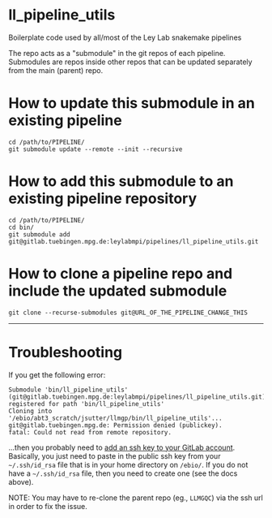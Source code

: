 ll_pipeline_utils
=================

Boilerplate code used by all/most of the Ley Lab snakemake pipelines

The repo acts as a "submodule" in the git repos of each pipeline.
Submodules are repos inside other repos that can be updated separately
from the main (parent) repo.

# How to update this submodule in an existing pipeline

```
cd /path/to/PIPELINE/
git submodule update --remote --init --recursive
```

# How to add this submodule to an existing pipeline repository

```
cd /path/to/PIPELINE/
cd bin/
git submodule add git@gitlab.tuebingen.mpg.de:leylabmpi/pipelines/ll_pipeline_utils.git
```

# How to clone a pipeline repo and include the updated submodule

```
git clone --recurse-submodules git@URL_OF_THE_PIPELINE_CHANGE_THIS
```

***

# Troubleshooting

If you get the following error:

```
Submodule 'bin/ll_pipeline_utils' (git@gitlab.tuebingen.mpg.de:leylabmpi/pipelines/ll_pipeline_utils.git) registered for path 'bin/ll_pipeline_utils'
Cloning into '/ebio/abt3_scratch/jsutter/llmgp/bin/ll_pipeline_utils'...
git@gitlab.tuebingen.mpg.de: Permission denied (publickey).
fatal: Could not read from remote repository.
```

...then you probably need to [add an ssh key to your GitLab account](https://docs.gitlab.com/ee/ssh/).
Basically, you just need to paste in the public ssh key from your `~/.ssh/id_rsa` file that is in your home directory on `/ebio/`.
If you do not have a `~/.ssh/id_rsa` file, then you need to create one (see the docs above).

NOTE: You may have to re-clone the parent repo (eg., `LLMGQC`) via the ssh url in order to fix the issue.

